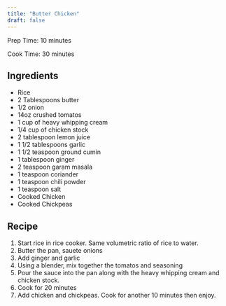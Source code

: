 ```yaml
---
title: "Butter Chicken"
draft: false
---
```


Prep Time: 10 minutes

Cook Time: 30 minutes

## Ingredients
- Rice
- 2 Tablespoons butter
- 1/2 onion
- 14oz crushed tomatos
- 1 cup of heavy whipping cream
- 1/4 cup of chicken stock
- 2 tablespoon lemon juice
- 1 1/2 tablespoons garlic
- 1 1/2 teaspoon ground cumin
- 1 tablespoon ginger
- 2 teaspoon garam masala
- 1 teaspoon coriander
- 1 teaspoon chili powder
- 1 teaspoon salt
- Cooked Chicken
- Cooked Chickpeas

## Recipe

1. Start rice in rice cooker. Same volumetric ratio of rice to water.
2. Butter the pan, sauete onions
3. Add ginger and garlic
4. Using a blender, mix together the tomatos and seasoning
5. Pour the sauce into the pan along with the heavy whipping cream and chicken stock.
6. Cook for 20 minutes
7. Add chicken and chickpeas. Cook for another 10 minutes then enjoy.
